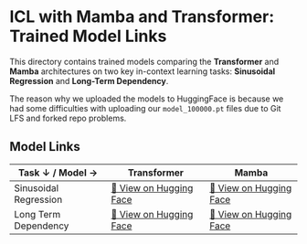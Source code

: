 # ICL with Mamba and Transformer: Trained Model Links

This directory contains trained models comparing the **Transformer** and **Mamba** architectures on two key in-context learning tasks: **Sinusoidal Regression** and **Long-Term Dependency**.

The reason why we uploaded the models to HuggingFace is because we had some difficulties with uploading our `model_100000.pt` files due to Git LFS and forked repo problems.

## Model Links

| Task ↓ / Model → | Transformer | Mamba |
|------------------|-------------|--------|
| Sinusoidal Regression | [🤗 View on Hugging Face](https://huggingface.co/kkodnad/sinusoidal_regression_tf_embd512_layer8_lr1e-4/tree/main) | [🤗 View on Hugging Face](https://huggingface.co/kkodnad/sinusoidal_regression_mamba_embd512_layer8_lr1e-4/tree/main) |
| Long Term Dependency | [🤗 View on Hugging Face](https://huggingface.co/kkodnad/long_term_dependency_gpt2_embd512_layer8_lr1e-4/tree/main) | [🤗 View on Hugging Face](https://huggingface.co/kkodnad/long_term_dependency_mamba_embd512_layer8_lr1e-4/tree/main) |
